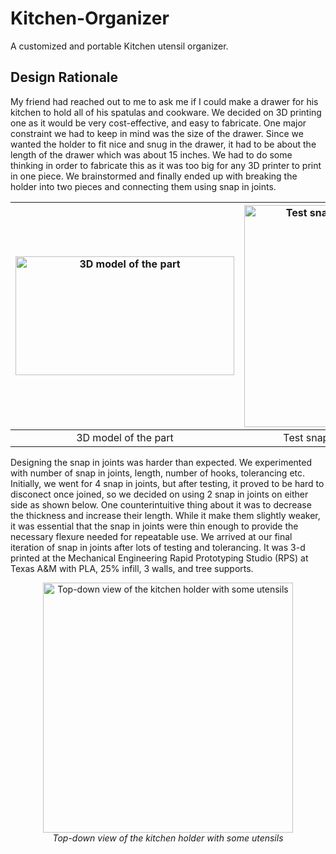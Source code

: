 # Kitchen-Organizer
A customized and portable Kitchen utensil organizer.

## Design Rationale
My friend had reached out to me to ask me if I could make a drawer for his kitchen to hold all of his spatulas and cookware. We decided on 3D printing one as
it would be very cost-effective, and easy to fabricate. One major constraint we had to keep in mind was the size of the drawer. Since we wanted the holder to 
fit nice and snug in the drawer, it had to be about the length of the drawer which was about 15 inches. We had to do some thinking in order to fabricate this as 
it was too big for any 3D printer to print in one piece. We brainstormed and finally ended up with breaking the holder into two pieces and connecting them using 
snap in joints.

|  <img src="https://github.com/user-attachments/assets/f4ceb509-6624-4ceb-8221-fc4f11072648" width="350" height="190" alt="3D model of the part">| <img src="https://github.com/user-attachments/assets/f2725be6-d082-4d67-b092-01e3154ca345" width="260" height="355" alt="Test snap in joints">     |  <img src="https://github.com/user-attachments/assets/aa08e0c5-3991-407d-ae7c-c30d8af153a7" width="260" height="355" alt="Kitchen holder in use"> |
| :---:  |     :---:      |          :---:   |
| 3D model of the part     | Test snap in joints       | Kitchen holder in use      |


Designing the snap in joints was harder than expected. We experimented with number of snap in joints, length, number of hooks, tolerancing etc. Initially, we went for 4 snap in
joints, but after testing, it proved to be hard to disconect once joined, so we decided on using 2 snap in joints on either side as shown below. One counterintuitive thing about 
it was to decrease the thickness and increase their length. While it make them slightly weaker, it was essential that the snap in joints were thin enough to provide the necessary
flexure needed for repeatable use. We arrived at our final iteration of snap in joints after lots of testing and tolerancing. It was 3-d printed at the Mechanical Engineering
Rapid Prototyping Studio (RPS) at Texas A&M with PLA, 25% infill, 3 walls, and tree supports.


<p align="center">
  <img src="https://github.com/user-attachments/assets/2ec9b0e2-435e-499c-b8ae-dea054c0b0ad" alt="Top-down view of the kitchen holder with some utensils" width="400" height "500"/>
  <br/>
  <em>Top-down view of the kitchen holder with some utensils</em>
</p>
